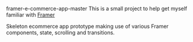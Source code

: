 framer-e-commerce-app-master
This is a small project to help get myself familiar with [Framer](https://framer.com/)

Skeleton ecommerce app prototype making use of various Framer components, state, scrolling and transitions.

